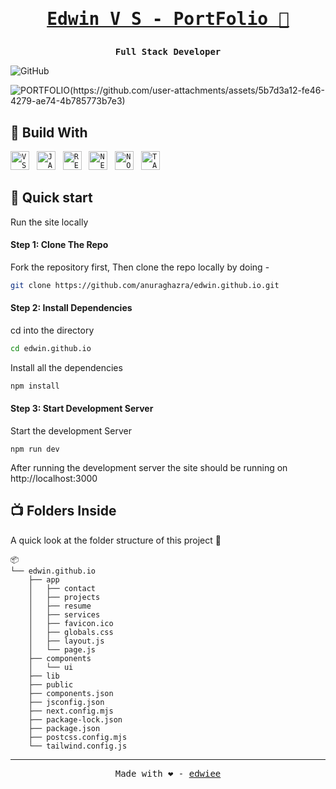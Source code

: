 <h1 align = "center"><p><samp><a href= "https://edwiee.vercel.app">Edwin V S - PortFolio 🧸</a></samp></p></h1>
<p align = "center"><b><samp>Full Stack Developer</samp></b></p>



![GitHub](https://img.shields.io/github/license/edwiee/edwin.github.io)

![PORTFOLIO(https://github.com/user-attachments/assets/5b7d3a12-fe46-4279-ae74-4b785773b7e3)](https://github.com/user-attachments/assets/5b7d3a12-fe46-4279-ae74-4b785773b7e3)

## 🌿 Build With
<code><img height="30" alt="VSCODE" src="https://cdn.jsdelivr.net/gh/devicons/devicon/icons/vscode/vscode-original.svg"></code>&nbsp;&nbsp;
<code><img height="30" alt="JAVACRIPT" src="https://cdn.jsdelivr.net/gh/devicons/devicon/icons/javascript/javascript-original.svg"></code>&nbsp;&nbsp;
<code><img height="30" alt="REACT" src="https://cdn.jsdelivr.net/gh/devicons/devicon/icons/react/react-original.svg"></code>&nbsp;&nbsp;
<code><img height="30" alt="NEXT" src="https://cdn.jsdelivr.net/gh/devicons/devicon/icons/nextjs/nextjs-original.svg"></code>&nbsp;&nbsp;
<code><img height="30" alt="NODE" src="https://cdn.jsdelivr.net/gh/devicons/devicon/icons/nodejs/nodejs-original.svg"></code>&nbsp;&nbsp;
<code><img height="30" alt="TAILWIND" src="https://cdn.jsdelivr.net/gh/devicons/devicon/icons/tailwindcss/tailwindcss-original.svg"></code>&nbsp;&nbsp;
<br>

## :rocket: Quick start

<p>Run the site locally<p>

#### Step 1: Clone The Repo

Fork the repository first, Then clone the repo locally by doing -

```bash
git clone https://github.com/anuraghazra/edwin.github.io.git
```

#### Step 2: Install Dependencies

cd into the directory

```bash
cd edwin.github.io
```

Install all the dependencies
```bash
npm install
```

#### Step 3: Start Development Server

Start the development Server
```
npm run dev
```
After running the development server the site should be running on http://localhost:3000

## 📺 Folders Inside
A quick look at the folder structure of this project 👀
```
📦
└── edwin.github.io
    ├── app
    │   ├── contact
    │   ├── projects
    │   ├── resume
    │   ├── services
    │   ├── favicon.ico
    │   ├── globals.css
    │   ├── layout.js
    │   └── page.js
    ├── components
    │   └── ui
    ├── lib
    ├── public
    ├── components.json
    ├── jsconfig.json
    ├── next.config.mjs
    ├── package-lock.json
    ├── package.json
    ├── postcss.config.mjs
    └── tailwind.config.js
```

----
<p align = "center"><samp>Made with ❤️ - <a href = "https://github.com/edwiee">edwiee</a></samp></p>
